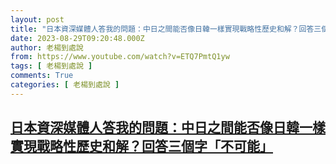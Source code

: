 ```yaml
---
layout: post
title: "日本資深媒體人答我的問題：中日之間能否像日韓一樣實現戰略性歷史和解？回答三個字「不可能」"
date: 2023-08-29T09:20:48.000Z
author: 老楊到處說
from: https://www.youtube.com/watch?v=ETQ7PmtQ1yw
tags: [ 老楊到處說 ]
comments: True
categories: [ 老楊到處說 ]
---
```

<!--1693300848000-->
[日本資深媒體人答我的問題：中日之間能否像日韓一樣實現戰略性歷史和解？回答三個字「不可能」](https://www.youtube.com/watch?v=ETQ7PmtQ1yw)
------

<div>

</div>
